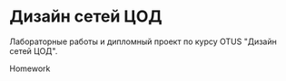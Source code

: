 # Дизайн сетей ЦОД 
 Лабораторные работы и дипломный проект по курсу OTUS "Дизайн сетей ЦОД".

Homework
